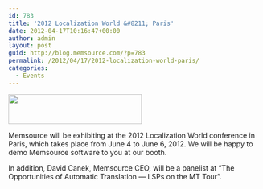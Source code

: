 ```yaml
---
id: 783
title: '2012 Localization World &#8211; Paris'
date: 2012-04-17T10:16:47+00:00
author: admin
layout: post
guid: http://blog.memsource.com/?p=783
permalink: /2012/04/17/2012-localization-world-paris/
categories:
  - Events
---
```

[<img class=" size-full wp-image-784 alignleft" title="localizationWorldLogo-text" src="/wp-content/uploads/2012/04/localizationWorldLogo-text.gif" alt="" width="265" height="59" />](/wp-content/uploads/2012/04/localizationWorldLogo-text.gif)

Memsource will be exhibiting at the 2012 Localization World conference in Paris, which takes place from June 4 to June 6, 2012. We will be happy to demo Memsource software to you at our booth.<!--more-->

In addition, David Canek, Memsource CEO, will be a panelist at &#8220;The Opportunities of Automatic Translation — LSPs on the MT Tour&#8221;.